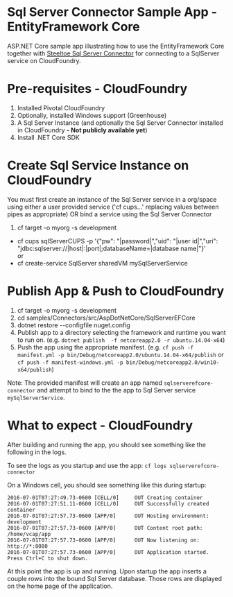 ﻿# Sql Server Connector Sample App - EntityFramework Core
ASP.NET Core sample app illustrating how to use the EntityFramework Core together with [Steeltoe Sql Server Connector](https://github.com/SteeltoeOSS/Connectors/tree/dev/src/Steeltoe.CloudFoundry.Connector.SqlServer) for connecting to a SqlServer service on CloudFoundry.

# Pre-requisites - CloudFoundry
1. Installed Pivotal CloudFoundry 
1. Optionally, installed Windows support (Greenhouse) 
1. A Sql Server Instance (and optionally the Sql Server Connector installed in CloudFoundry **- Not publicly available yet**)
1. Install .NET Core SDK

# Create Sql Service Instance on CloudFoundry
You must first create an instance of the Sql Server service in a org/space using either a user provided service ('cf cups...' replacing values between pipes as appropriate) OR bind a service using the Sql Server Connector

1. cf target -o myorg -s development
- cf cups sqlServerCUPS -p '{\"pw\": \"|password|\",\"uid\": \"|user id|\",\"uri\": \"jdbc:sqlserver://|host|:|port|;databaseName=|database name|\"}'   
or
- cf create-service SqlServer sharedVM mySqlServerService
   

# Publish App & Push to CloudFoundry
1. cf target -o myorg -s development
1. cd samples/Connectors/src/AspDotNetCore/SqlServerEFCore
1. dotnet restore --configfile nuget.config
1. Publish app to a directory selecting the framework and runtime you want to run on. 
(e.g. `dotnet publish  -f netcoreapp2.0 -r ubuntu.14.04-x64`)
1. Push the app using the appropriate manifest.
 (e.g. `cf push -f manifest.yml -p bin/Debug/netcoreapp2.0/ubuntu.14.04-x64/publish` or `cf push -f manifest-windows.yml -p bin/Debug/netcoreapp2.0/win10-x64/publish`)


Note: The provided manifest will create an app named `sqlserverefcore-connector` and attempt to bind to the the app to Sql Server service `mySqlServerService`.


# What to expect - CloudFoundry
After building and running the app, you should see something like the following in the logs. 

To see the logs as you startup and use the app: `cf logs sqlserverefcore-connector`

On a Windows cell, you should see something like this during startup:
```
2016-07-01T07:27:49.73-0600 [CELL/0]     OUT Creating container
2016-07-01T07:27:51.11-0600 [CELL/0]     OUT Successfully created container
2016-07-01T07:27:57.73-0600 [APP/0]      OUT Hosting environment: development
2016-07-01T07:27:57.73-0600 [APP/0]      OUT Content root path:  /home/vcap/app
2016-07-01T07:27:57.73-0600 [APP/0]      OUT Now listening on: http://*:8080
2016-07-01T07:27:57.73-0600 [APP/0]      OUT Application started. Press Ctrl+C to shut down.
```
At this point the app is up and running.  Upon startup the app inserts a couple rows into the bound Sql Server database. Those rows are displayed on the home page of the application.
